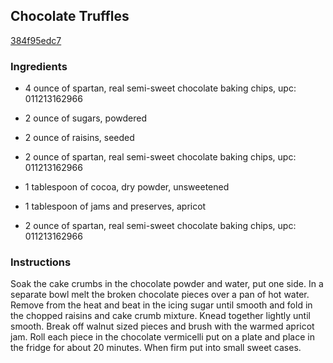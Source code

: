 ## Chocolate Truffles

[384f95edc7](http://www.food.com/recipe/chocolate-truffles-53273)

### Ingredients

 - 4 ounce of spartan, real semi-sweet chocolate baking chips, upc: 011213162966

 - 2 ounce of sugars, powdered

 - 2 ounce of raisins, seeded

 - 2 ounce of spartan, real semi-sweet chocolate baking chips, upc: 011213162966

 - 1 tablespoon of cocoa, dry powder, unsweetened

 - 1 tablespoon of jams and preserves, apricot

 - 2 ounce of spartan, real semi-sweet chocolate baking chips, upc: 011213162966

### Instructions

Soak the cake crumbs in the chocolate powder and water, put one side. In a separate bowl melt the broken chocolate pieces over a pan of hot water. Remove from the heat and beat in the icing sugar until smooth and fold in the chopped raisins and cake crumb mixture. Knead together lightly until smooth. Break off walnut sized pieces and brush with the warmed apricot jam. Roll each piece in the chocolate vermicelli put on a plate and place in the fridge for about 20 minutes. When firm put into small sweet cases.